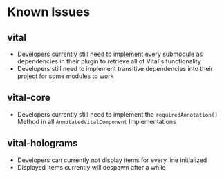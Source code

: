 # Known Issues

## vital

- Developers currently still need to implement every submodule as dependencies in their plugin to retrieve all of
  Vital's functionality
- Developers still need to implement transitive dependencies into their project for some modules to work

## vital-core

- Developers currently still need to implement the `requiredAnnotation()` Method in all `AnnotatedVitalComponent`
  Implementations

## vital-holograms

- Developers can currently not display items for every line initialized
- Displayed Items currently will despawn after a while
